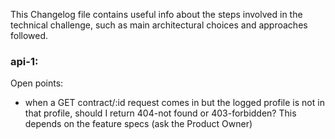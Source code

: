 This Changelog file contains useful info about the steps involved in the technical challenge, such as main architectural choices and approaches followed.

### api-1:
Open points:
- when a GET contract/:id request comes in but the logged profile is not in that profile, should I return 404-not found or 403-forbidden? This depends on the feature specs (ask the Product Owner)
